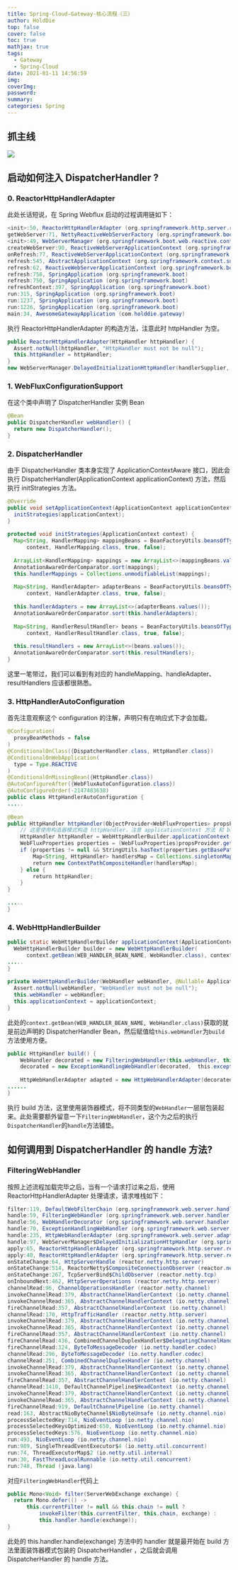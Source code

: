 ```yaml
---
title: Spring-Cloud-Gateway-核心流程（三）
author: HoldDie
top: false
cover: false
toc: true
mathjax: true
tags:
  - Gateway
  - Spring-Cloud
date: 2021-01-11 14:56:59
img:
coverImg:
password:
summary:
categories: Spring
---
```


## 抓主线

![](https://cdn.jsdelivr.net/gh/HoldDie/img1/20210111150814.png)

## 启动如何注入 DispatcherHandler ?

### 0. ReactorHttpHandlerAdapter

此处长话短说，在 Spring Webflux 启动的过程调用链如下：

```java
<init>:50, ReactorHttpHandlerAdapter (org.springframework.http.server.reactive)
getWebServer:71, NettyReactiveWebServerFactory (org.springframework.boot.web.embedded.netty)
<init>:49, WebServerManager (org.springframework.boot.web.reactive.context)
createWebServer:90, ReactiveWebServerApplicationContext (org.springframework.boot.web.reactive.context)
onRefresh:77, ReactiveWebServerApplicationContext (org.springframework.boot.web.reactive.context)
refresh:545, AbstractApplicationContext (org.springframework.context.support)
refresh:62, ReactiveWebServerApplicationContext (org.springframework.boot.web.reactive.context)
refresh:758, SpringApplication (org.springframework.boot)
refresh:750, SpringApplication (org.springframework.boot)
refreshContext:397, SpringApplication (org.springframework.boot)
run:315, SpringApplication (org.springframework.boot)
run:1237, SpringApplication (org.springframework.boot)
run:1226, SpringApplication (org.springframework.boot)
main:34, AwesomeGatewayApplication (com.holddie.gateway)
```

执行 ReactorHttpHandlerAdapter 的构造方法，注意此时 httpHandler 为空。

```java
public ReactorHttpHandlerAdapter(HttpHandler httpHandler) {
  Assert.notNull(httpHandler, "HttpHandler must not be null");
  this.httpHandler = httpHandler;
}
new WebServerManager.DelayedInitializationHttpHandler(handlerSupplier, lazyInit);
```

### 1. WebFluxConfigurationSupport

在这个类中声明了 DispatcherHandler 实例 Bean

```java
@Bean
public DispatcherHandler webHandler() {
  return new DispatcherHandler();
} 
```

### 2. DispatcherHandler

由于 DispatcherHandler 类本身实现了 ApplicationContextAware 接口，因此会执行 DispatcherHandler(ApplicationContext applicationContext) 方法，然后执行 initStrategies 方法。

```java
@Override
public void setApplicationContext(ApplicationContext applicationContext) {
  initStrategies(applicationContext);
}
​
protected void initStrategies(ApplicationContext context) {
  Map<String, HandlerMapping> mappingBeans = BeanFactoryUtils.beansOfTypeIncludingAncestors(
      context, HandlerMapping.class, true, false);
​
  ArrayList<HandlerMapping> mappings = new ArrayList<>(mappingBeans.values());
  AnnotationAwareOrderComparator.sort(mappings);
  this.handlerMappings = Collections.unmodifiableList(mappings);
​
  Map<String, HandlerAdapter> adapterBeans = BeanFactoryUtils.beansOfTypeIncludingAncestors(
      context, HandlerAdapter.class, true, false);
​
  this.handlerAdapters = new ArrayList<>(adapterBeans.values());
  AnnotationAwareOrderComparator.sort(this.handlerAdapters);
​
  Map<String, HandlerResultHandler> beans = BeanFactoryUtils.beansOfTypeIncludingAncestors(
      context, HandlerResultHandler.class, true, false);
​
  this.resultHandlers = new ArrayList<>(beans.values());
  AnnotationAwareOrderComparator.sort(this.resultHandlers);
}
```

这里一笔带过，我们可以看到有对应的 handleMapping、handleAdapter、resultHandlers 应该都很熟悉。

### 3. HttpHandlerAutoConfiguration

首先注意观察这个 configuration 的注解，声明只有在响应式下才会加载。

```java
@Configuration(
  proxyBeanMethods = false
)
@ConditionalOnClass({DispatcherHandler.class, HttpHandler.class})
@ConditionalOnWebApplication(
  type = Type.REACTIVE
)
@ConditionalOnMissingBean({HttpHandler.class})
@AutoConfigureAfter({WebFluxAutoConfiguration.class})
@AutoConfigureOrder(-2147483638)
public class HttpHandlerAutoConfiguration {
.....
​
@Bean
public HttpHandler httpHandler(ObjectProvider<WebFluxProperties> propsProvider) {
    // 这里使用构造器模式构造 httpHandler，注意 applicationContext 方法 和 build 方法.
    HttpHandler httpHandler = WebHttpHandlerBuilder.applicationContext(this.applicationContext).build();
    WebFluxProperties properties = (WebFluxProperties)propsProvider.getIfAvailable();
    if (properties != null && StringUtils.hasText(properties.getBasePath())) {
        Map<String, HttpHandler> handlersMap = Collections.singletonMap(properties.getBasePath(), httpHandler);
        return new ContextPathCompositeHandler(handlersMap);
    } else {
        return httpHandler;
    }
}
​
.....
}
```

### 4. WebHttpHandlerBuilder

```java
public static WebHttpHandlerBuilder applicationContext(ApplicationContext context) {
  WebHttpHandlerBuilder builder = new WebHttpHandlerBuilder(
      context.getBean(WEB_HANDLER_BEAN_NAME, WebHandler.class), context);
.....
}
​
private WebHttpHandlerBuilder(WebHandler webHandler, @Nullable ApplicationContext applicationContext) {
  Assert.notNull(webHandler, "WebHandler must not be null");
  this.webHandler = webHandler;
  this.applicationContext = applicationContext;
}
```

此处的`context.getBean(WEB_HANDLER_BEAN_NAME, WebHandler.class)`获取的就是前边声明的 DispatcherHandler Bean，然后赋值给`this.webHandler`为`build`方法使用方便。

```java
public HttpHandler build() {
    WebHandler decorated = new FilteringWebHandler(this.webHandler, this.filters);
    decorated = new ExceptionHandlingWebHandler(decorated,  this.exceptionHandlers);
​
    HttpWebHandlerAdapter adapted = new HttpWebHandlerAdapter(decorated);
......
}
```

执行 build 方法，这里使用装饰器模式，将不同类型的`WebHandler`一层层包装起来。此处需要额外留意一下`FilteringWebHandler`，这个为之后的执行`DispatcherHandler`的`handle`方法铺垫。

## 如何调用到 DispatcherHandler 的 handle 方法?

### FilteringWebHandler

按照上述流程加载完毕之后，当有一个请求打过来之后，使用 ReactorHttpHandlerAdapter 处理请求，请求堆栈如下：

```java
filter:119, DefaultWebFilterChain (org.springframework.web.server.handler)
handle:59, FilteringWebHandler (org.springframework.web.server.handler)
handle:56, WebHandlerDecorator (org.springframework.web.server.handler)
handle:70, ExceptionHandlingWebHandler (org.springframework.web.server.handler)
handle:235, HttpWebHandlerAdapter (org.springframework.web.server.adapter)
handle:97, WebServerManager$DelayedInitializationHttpHandler (org.springframework.boot.web.reactive.context)
apply:65, ReactorHttpHandlerAdapter (org.springframework.http.server.reactive)
apply:40, ReactorHttpHandlerAdapter (org.springframework.http.server.reactive)
onStateChange:64, HttpServerHandle (reactor.netty.http.server)
onStateChange:514, ReactorNetty$CompositeConnectionObserver (reactor.netty)
onStateChange:267, TcpServerBind$ChildObserver (reactor.netty.tcp)
onInboundNext:462, HttpServerOperations (reactor.netty.http.server)
channelRead:96, ChannelOperationsHandler (reactor.netty.channel)
invokeChannelRead:379, AbstractChannelHandlerContext (io.netty.channel)
invokeChannelRead:365, AbstractChannelHandlerContext (io.netty.channel)
fireChannelRead:357, AbstractChannelHandlerContext (io.netty.channel)
channelRead:170, HttpTrafficHandler (reactor.netty.http.server)
invokeChannelRead:379, AbstractChannelHandlerContext (io.netty.channel)
invokeChannelRead:365, AbstractChannelHandlerContext (io.netty.channel)
fireChannelRead:357, AbstractChannelHandlerContext (io.netty.channel)
fireChannelRead:436, CombinedChannelDuplexHandler$DelegatingChannelHandlerContext (io.netty.channel)
fireChannelRead:324, ByteToMessageDecoder (io.netty.handler.codec)
channelRead:296, ByteToMessageDecoder (io.netty.handler.codec)
channelRead:251, CombinedChannelDuplexHandler (io.netty.channel)
invokeChannelRead:379, AbstractChannelHandlerContext (io.netty.channel)
invokeChannelRead:365, AbstractChannelHandlerContext (io.netty.channel)
fireChannelRead:357, AbstractChannelHandlerContext (io.netty.channel)
channelRead:1410, DefaultChannelPipeline$HeadContext (io.netty.channel)
invokeChannelRead:379, AbstractChannelHandlerContext (io.netty.channel)
invokeChannelRead:365, AbstractChannelHandlerContext (io.netty.channel)
fireChannelRead:919, DefaultChannelPipeline (io.netty.channel)
read:163, AbstractNioByteChannel$NioByteUnsafe (io.netty.channel.nio)
processSelectedKey:714, NioEventLoop (io.netty.channel.nio)
processSelectedKeysOptimized:650, NioEventLoop (io.netty.channel.nio)
processSelectedKeys:576, NioEventLoop (io.netty.channel.nio)
run:493, NioEventLoop (io.netty.channel.nio)
run:989, SingleThreadEventExecutor$4 (io.netty.util.concurrent)
run:74, ThreadExecutorMap$2 (io.netty.util.internal)
run:30, FastThreadLocalRunnable (io.netty.util.concurrent)
run:748, Thread (java.lang)
```

对应`FilteringWebHandler`代码上

```java
public Mono<Void> filter(ServerWebExchange exchange) {
  return Mono.defer(() ->
      this.currentFilter != null && this.chain != null ?
          invokeFilter(this.currentFilter, this.chain, exchange) :
          this.handler.handle(exchange));
}
```

此处的 this.handler.handle(exchange) 方法中的 handler 就是最开始在 build 方法里面装饰器模式包装的 DispatcherHandler ，之后就会调用 DispatcherHandler 的 handle 方法。